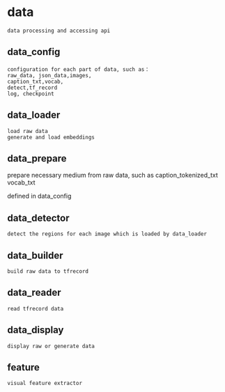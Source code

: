 # data
    data processing and accessing api
## data_config
    configuration for each part of data, such as：
    raw_data, json_data,images,
    caption_txt,vocab, 
    detect,tf_record
    log, checkpoint

## data_loader
    load raw data 
    generate and load embeddings
    
## data_prepare
   prepare necessary medium from raw data, such as
   caption_tokenized_txt
   vocab_txt
   
   defined in data_config
## data_detector
    detect the regions for each image which is loaded by data_loader
    
## data_builder
    build raw data to tfrecord

## data_reader
    read tfrecord data 
    
## data_display
    display raw or generate data

## feature
    visual feature extractor

